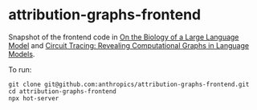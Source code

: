 # attribution-graphs-frontend

Snapshot of the frontend code in [On the Biology of a Large Language Model](https://transformer-circuits.pub/2025/attribution-graphs/biology.html) and [Circuit Tracing: Revealing Computational Graphs in Language Models](https://transformer-circuits.pub/2025/attribution-graphs/methods.html).

To run:

```
git clone git@github.com:anthropics/attribution-graphs-frontend.git
cd attribution-graphs-frontend
npx hot-server
```
